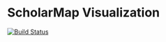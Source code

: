 # ScholarMap Visualization

[![Build Status](https://travis-ci.org/chrisvfritz/scholarmap_visualization.svg)](https://travis-ci.org/chrisvfritz/scholarmap_visualization)
